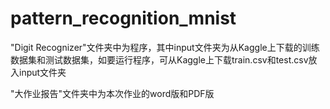 # pattern_recognition_mnist
"Digit Recognizer"文件夹中为程序，其中input文件夹为从Kaggle上下载的训练数据集和测试数据集，如要运行程序，可从Kaggle上下载train.csv和test.csv放入input文件夹

"大作业报告"文件夹中为本次作业的word版和PDF版
